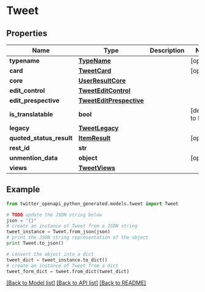 # Tweet


## Properties
Name | Type | Description | Notes
------------ | ------------- | ------------- | -------------
**typename** | [**TypeName**](TypeName.md) |  | [optional] 
**card** | [**TweetCard**](TweetCard.md) |  | [optional] 
**core** | [**UserResultCore**](UserResultCore.md) |  | 
**edit_control** | [**TweetEditControl**](TweetEditControl.md) |  | 
**edit_prespective** | [**TweetEditPrespective**](TweetEditPrespective.md) |  | 
**is_translatable** | **bool** |  | [default to False]
**legacy** | [**TweetLegacy**](TweetLegacy.md) |  | 
**quoted_status_result** | [**ItemResult**](ItemResult.md) |  | [optional] 
**rest_id** | **str** |  | 
**unmention_data** | **object** |  | [optional] 
**views** | [**TweetViews**](TweetViews.md) |  | 

## Example

```python
from twitter_openapi_python_generated.models.tweet import Tweet

# TODO update the JSON string below
json = "{}"
# create an instance of Tweet from a JSON string
tweet_instance = Tweet.from_json(json)
# print the JSON string representation of the object
print Tweet.to_json()

# convert the object into a dict
tweet_dict = tweet_instance.to_dict()
# create an instance of Tweet from a dict
tweet_form_dict = tweet.from_dict(tweet_dict)
```
[[Back to Model list]](../README.md#documentation-for-models) [[Back to API list]](../README.md#documentation-for-api-endpoints) [[Back to README]](../README.md)


